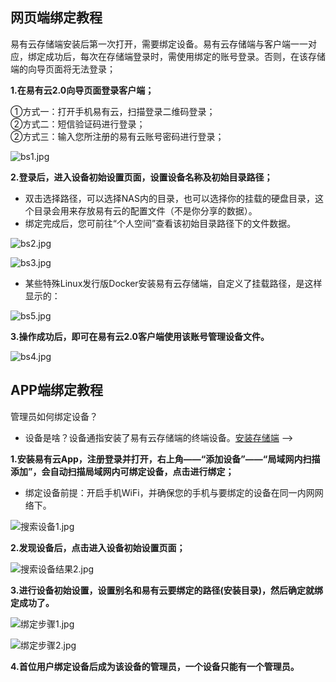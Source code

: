 ## 网页端绑定教程

易有云存储端安装后第一次打开，需要绑定设备。易有云存储端与客户端一一对应，绑定成功后，每次在存储端登录时，需使用绑定的账号登录。否则，在该存储端的向导页面将无法登录；

**1.在易有云2.0向导页面登录客户端；**

 ①方式一：打开手机易有云，扫描登录二维码登录；<br/>
 ②方式二：短信验证码进行登录；<br/>
 ②方式三：输入您所注册的易有云账号密码进行登录；


![bs1.jpg](./image/bind/bs1.jpg)

**2.登录后，进入设备初始设置页面，设置设备名称及初始目录路径；**
* 双击选择路径，可以选择NAS内的目录，也可以选择你的挂载的硬盘目录，这个目录会用来存放易有云的配置文件（不是你分享的数据）。
* 绑定完成后，您可前往“个人空间”查看该初始目录路径下的文件数据。

![bs2.jpg](./image/bind/bs2.jpg)

![bs3.jpg](./image/bind/bs3.jpg)

* 某些特殊Linux发行版Docker安装易有云存储端，自定义了挂载路径，是这样显示的：

![bs5.jpg](./image/bind/bs5.jpg)

**3.操作成功后，即可在易有云2.0客户端使用该账号管理设备文件。**

![bs4.jpg](./image/bind/bs4.jpg)

## APP端绑定教程

管理员如何绑定设备？

* 设备是啥？设备通指安装了易有云存储端的终端设备。[安装存储端](/zh/guide/linkease/install/cloud.md) -->

**1.安装易有云App，注册登录并打开，右上角——“添加设备”——“局域网内扫描添加”，会自动扫描局域网内可绑定设备，点击进行绑定；**

* 绑定设备前提：开启手机WiFi，并确保您的手机与要绑定的设备在同一内网网络下。

![搜索设备1.jpg](./image/devices/searchDevice1.jpg)


**2.发现设备后，点击进入设备初始设置页面；**

![搜索设备结果2.jpg](./image/devices/searchDeviceResult2.jpg)

**3.进行设备初始设置，设置别名和易有云要绑定的路径(安装目录)，然后确定就绑定成功了。**

![绑定步骤1.jpg](./image/devices/bindStep1.jpg)

![绑定步骤2.jpg](./image/devices/bindStep2.jpg)

**4.首位用户绑定设备后成为该设备的管理员，一个设备只能有一个管理员。**